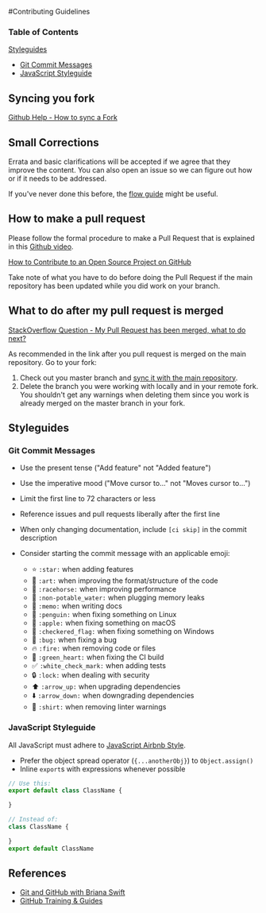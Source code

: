 #Contributing Guidelines

### Table of Contents
[Styleguides](#styleguides)

*   [Git Commit Messages](#git-commit-messages)
*   [JavaScript Styleguide](#javascript-styleguide)

## Syncing you fork

[Github Help - How to sync a Fork](https://help.github.com/articles/syncing-a-fork/)

## Small Corrections

Errata and basic clarifications will be accepted if we agree that they improve the content. You can also open an issue so we can figure out how or if it needs to be addressed.

If you've never done this before, the [flow guide](https://guides.github.com/introduction/flow/) might be useful.


## How to make a pull request

Please follow the formal procedure to make a Pull Request that is explained in this [Github video](https://www.youtube.com/watch?v=81uKcXZoQ2A).

[How to Contribute to an Open Source Project on GitHub](https://egghead.io/series/how-to-contribute-to-an-open-source-project-on-github)

Take note of what you have to do before doing the Pull Request if the main repository has been updated while you did work on your branch.

## What to do after my pull request is merged

[StackOverflow Question - My Pull Request has been merged, what to do next?](https://stackoverflow.com/questions/12770550/my-pull-request-has-been-merged-what-to-do-next)

As recommended in the link after you pull request is merged on the main repository.
Go to your fork:

1.  Check out you master branch and [sync it with the main repository](https://help.github.com/articles/syncing-a-fork/).
2.  Delete the branch you were working with locally and in your remote fork. You shouldn't get any warnings when deleting them since you work is already merged on the master branch in your fork.

## Styleguides

### Git Commit Messages

*   Use the present tense ("Add feature" not "Added feature")
*   Use the imperative mood ("Move cursor to..." not "Moves cursor to...")
*   Limit the first line to 72 characters or less
*   Reference issues and pull requests liberally after the first line
*   When only changing documentation, include `[ci skip]` in the commit description
*   Consider starting the commit message with an applicable emoji:

    *   :star: `:star:` when adding features
    *   :art: `:art:` when improving the format/structure of the code
    *   :racehorse: `:racehorse:` when improving performance
    *   :non-potable_water: `:non-potable_water:` when plugging memory leaks
    *   :memo: `:memo:` when writing docs
    *   :penguin: `:penguin:` when fixing something on Linux
    *   :apple: `:apple:` when fixing something on macOS
    *   :checkered_flag: `:checkered_flag:` when fixing something on Windows
    *   :bug: `:bug:` when fixing a bug
    *   :fire: `:fire:` when removing code or files
    *   :green_heart: `:green_heart:` when fixing the CI build
    *   :white_check_mark: `:white_check_mark:` when adding tests
    *   :lock: `:lock:` when dealing with security
    *   :arrow_up: `:arrow_up:` when upgrading dependencies
    *   :arrow_down: `:arrow_down:` when downgrading dependencies
    *   :shirt: `:shirt:` when removing linter warnings

### JavaScript Styleguide

All JavaScript must adhere to [JavaScript Airbnb Style](https://github.com/airbnb/javascript#blocks).

*   Prefer the object spread operator (`{...anotherObj}`) to `Object.assign()`
*   Inline `export`s with expressions whenever possible

```javascript
// Use this:
export default class ClassName {

}

// Instead of:
class ClassName {

}
export default ClassName
```

## References

-   [Git and GitHub with Briana Swift](https://www.youtube.com/playlist?list=PLg7s6cbtAD17Gw5u8644bgKhgRLiJXdX4)
-   [GitHub Training & Guides](https://www.youtube.com/user/GitHubGuides)
